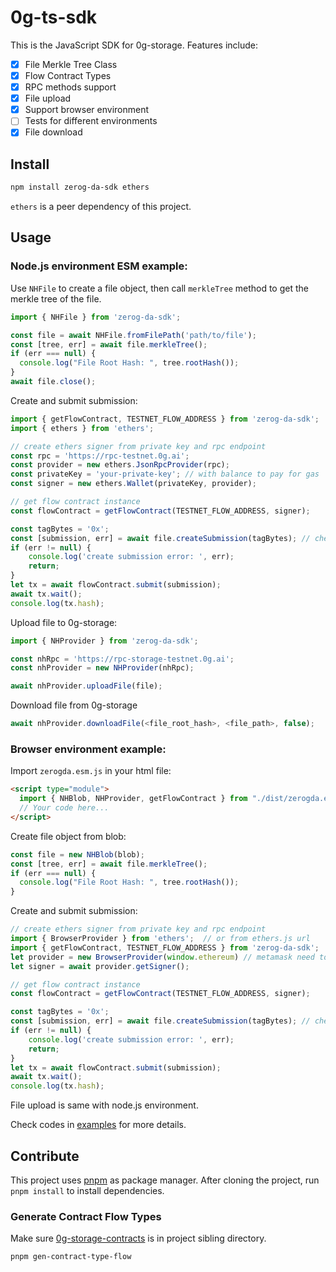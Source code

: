 # 0g-ts-sdk

This is the JavaScript SDK for 0g-storage. Features include:

- [x] File Merkle Tree Class
- [x] Flow Contract Types
- [x] RPC methods support
- [x] File upload
- [x] Support browser environment
- [ ] Tests for different environments
- [x] File download

## Install

```sh
npm install zerog-da-sdk ethers
```

`ethers` is a peer dependency of this project.

## Usage

### Node.js environment ESM example:

Use `NHFile` to create a file object, then call `merkleTree` method to get the merkle tree of the file.

```js
import { NHFile } from 'zerog-da-sdk';

const file = await NHFile.fromFilePath('path/to/file');
const [tree, err] = await file.merkleTree();
if (err === null) {
  console.log("File Root Hash: ", tree.rootHash());
}
await file.close();
```

Create and submit submission:

```js
import { getFlowContract, TESTNET_FLOW_ADDRESS } from 'zerog-da-sdk';
import { ethers } from 'ethers';

// create ethers signer from private key and rpc endpoint
const rpc = 'https://rpc-testnet.0g.ai';
const provider = new ethers.JsonRpcProvider(rpc);
const privateKey = 'your-private-key'; // with balance to pay for gas
const signer = new ethers.Wallet(privateKey, provider);

// get flow contract instance
const flowContract = getFlowContract(TESTNET_FLOW_ADDRESS, signer);

const tagBytes = '0x';
const [submission, err] = await file.createSubmission(tagBytes); // check previous example for file
if (err != null) {
    console.log('create submission error: ', err);
    return;
}
let tx = await flowContract.submit(submission);
await tx.wait();
console.log(tx.hash);
```

Upload file to 0g-storage:

```js
import { NHProvider } from 'zerog-da-sdk';

const nhRpc = 'https://rpc-storage-testnet.0g.ai';
const nhProvider = new NHProvider(nhRpc);

await nhProvider.uploadFile(file);
```

Download file from 0g-storage

```js
await nhProvider.downloadFile(<file_root_hash>, <file_path>, false);
```

### Browser environment example:

Import `zerogda.esm.js` in your html file:

```html
<script type="module">
  import { NHBlob, NHProvider, getFlowContract } from "./dist/zerogda.esm.js";
  // Your code here...
</script>
```

Create file object from blob:

```js
const file = new NHBlob(blob);
const [tree, err] = await file.merkleTree();
if (err === null) {
  console.log("File Root Hash: ", tree.rootHash());
}
```

Create and submit submission:

```js
// create ethers signer from private key and rpc endpoint
import { BrowserProvider } from 'ethers';  // or from ethers.js url
import { getFlowContract, TESTNET_FLOW_ADDRESS } from 'zerog-da-sdk';
let provider = new BrowserProvider(window.ethereum) // metamask need to be installed
let signer = await provider.getSigner();

// get flow contract instance
const flowContract = getFlowContract(TESTNET_FLOW_ADDRESS, signer);

const tagBytes = '0x';
const [submission, err] = await file.createSubmission(tagBytes); // check previous example for file
if (err != null) {
    console.log('create submission error: ', err);
    return;
}
let tx = await flowContract.submit(submission);
await tx.wait();
console.log(tx.hash);
```

File upload is same with node.js environment.

Check codes in [examples](./examples) for more details.

## Contribute

This project uses [pnpm](https://pnpm.js.org/) as package manager. After cloning the project, run `pnpm install` to install dependencies.

### Generate Contract Flow Types

Make sure [0g-storage-contracts](https://github.com/0glabs/0g-storage-contracts) is in project sibling directory.

```sh
pnpm gen-contract-type-flow
```
